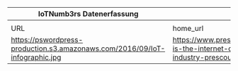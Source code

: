 |IoTNumb3rs Datenerfassung|||||||||||
| ---- | ---- | ---- | ---- | ---- | ---- | ---- | ---- | ---- | ---- | ---- |
||||||||||||
|URL|home_url|filename|device_class|device_count|market_class|market_volume|prognosis_year|publication_year|authorship_class|Dropbox folder|
|https://pswordpress-production.s3.amazonaws.com/2016/09/IoT-infographic.jpg|https://www.prescouter.com/2016/09/how-is-the-internet-of-things-impacting-your-industry-prescouter-event/iot-infographic/|file20_IoT-infographic.jpg||||||||MariaMarg/20181124-0000|
